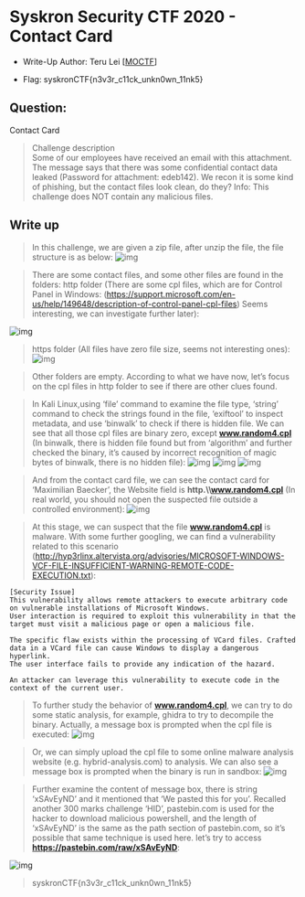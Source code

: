# Syskron Security CTF 2020 - Contact Card
- Write-Up Author: Teru Lei \[[MOCTF](https://www.facebook.com/MOCSCTF)\]

- Flag: syskronCTF{n3v3r_c11ck_unkn0wn_11nk5}

## **Question:**
Contact Card

>Challenge description  
>Some of our employees have received an email with this attachment. The message says that there was some confidential contact data leaked (Password for attachment: edeb142). We recon it is some kind of phishing, but the contact files look clean, do they?
>Info: This challenge does NOT contain any malicious files.

## Write up
>In this challenge, we are given a zip file, after unzip the file, the file structure is as below:
![img](./img/1.png)

>There are some contact files, and some other files are found in the folders:
>http folder (There are some cpl files, which are for Control Panel in Windows: (https://support.microsoft.com/en-us/help/149648/description-of-control-panel-cpl-files) Seems interesting, we can investigate further later):

![img](./img/2.png) 

>https folder (All files have zero file size, seems not interesting ones):
![img](./img/3.png)

>Other folders are empty. According to what we have now, let’s focus on the cpl files in http folder to see if there are other clues found.

>In Kali Linux,using ‘file’ command to examine the file type, ‘string’ command to check the strings found in the file, ‘exiftool’ to inspect metadata, and use ‘binwalk’ to check if there is hidden file. We can see that all those cpl files are binary zero, except **www.random4.cpl** (In binwalk, there is hidden file found but from ‘algorithm’ and further checked the binary, it’s caused by incorrect recognition of magic bytes of binwalk, there is no hidden file): 
![img](./img/4.png)
![img](./img/5.png)
![img](./img/6.png)

>And from the contact card file, we can see the contact card for ‘Maximilian Baecker’, the Website field is **http.\\\\www.random4.cpl** (In real world, you should not open the suspected file outside a controlled environment):
![img](./img/7.png)

>At this stage, we can suspect that the file **www.random4.cpl** is malware. With some further googling, we can find a vulnerability related to this scenario (http://hyp3rlinx.altervista.org/advisories/MICROSOFT-WINDOWS-VCF-FILE-INSUFFICIENT-WARNING-REMOTE-CODE-EXECUTION.txt):
```
[Security Issue]
This vulnerability allows remote attackers to execute arbitrary code on vulnerable installations of Microsoft Windows.
User interaction is required to exploit this vulnerability in that the target must visit a malicious page or open a malicious file.

The specific flaw exists within the processing of VCard files. Crafted data in a VCard file can cause Windows to display a dangerous hyperlink.
The user interface fails to provide any indication of the hazard.

An attacker can leverage this vulnerability to execute code in the context of the current user.
```

>To further study the behavior of **www.random4.cpl**, we can try to do some static analysis, for example, ghidra to try to decompile the binary. Actually, a message box is prompted when the cpl file is executed:
![img](./img/8.png)

>Or, we can simply upload the cpl file to some online malware analysis website (e.g. hybrid-analysis.com) to analysis. We can also see a message box is prompted when the binary is run in sandbox:
![img](./img/9.png)

>Further examine the content of message box, there is string ‘xSAvEyND’ and it mentioned that ‘We pasted this for you’. Recalled another 300 marks challenge ‘HID’, pastebin.com is used for the hacker to download malicious powershell, and the length of ‘xSAvEyND’ is the same as the path section of pastebin.com, so it’s possible that same technique is used here. let’s try to access **https://pastebin.com/raw/xSAvEyND**:

![img](./img/10.png)

>syskronCTF{n3v3r_c11ck_unkn0wn_11nk5}


